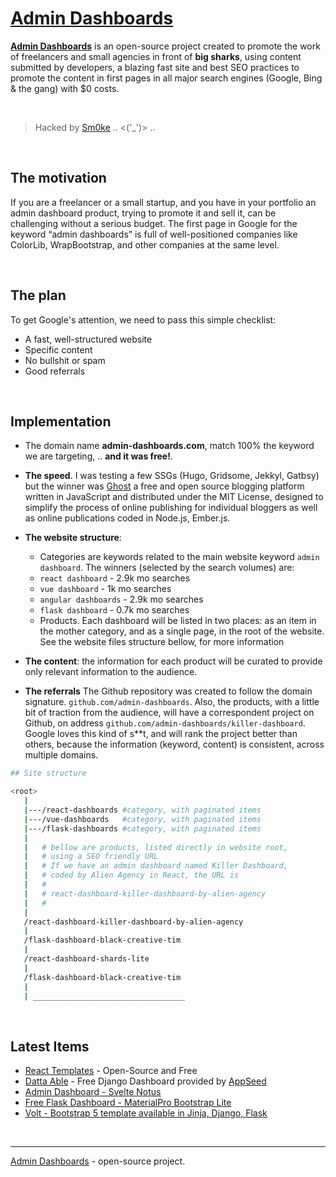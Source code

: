 
# [Admin Dashboards](https://admin-dashboards.com)

**[Admin Dashboards](https://admin-dashboards.com)** is an open-source project created to promote the work of freelancers and small agencies in front of **big sharks**, using content submitted by developers, a blazing fast site and best SEO practices to promote the content in first pages in all major search engines (Google, Bing & the gang) with $0 costs.

<br />

> Hacked by [Sm0ke](https://twitter.com/Sm0keDev) .. <('_')> ..

<br />

## The motivation

If you are a freelancer or a small startup, and you have in your portfolio an admin dashboard product, trying to promote it and sell it, can be challenging without a serious budget. The first page in Google for the keyword “admin dashboards” is full of well-positioned companies like ColorLib, WrapBootstrap, and other companies at the same level.

<br />

## The plan

To get Google's attention, we need to pass this simple checklist:

- A fast, well-structured website
- Specific content
- No bullshit or spam
- Good referrals  

<br />

## Implementation

- The domain name **admin-dashboards.com**, match 100% the keyword we are targeting, .. **and it was free!**.

- **The speed**. I was testing a few SSGs (Hugo, Gridsome, Jekkyl, Gatbsy) but the winner was [Ghost](https://ghost.org/) a free and open source blogging platform written in JavaScript and distributed under the MIT License, designed to simplify the process of online publishing for individual bloggers as well as online publications coded in Node.js, Ember.js.

- **The website structure**:

  - Categories are keywords related to the main website keyword `admin dashboard`. The winners (selected by the search volumes) are:
  - `react dashboard` - 2.9k mo searches
  - `vue dashboard` - 1k mo searches
  - `angular dashboards` - 2.9k mo searches
  - `flask dashboard` - 0.7k mo searches
  - Products. Each dashboard will be listed in two places: as an item in the mother category, and as a single page, in the root of the website. See the website files structure bellow, for more information

- **The content**: the information for each product will be curated to provide only relevant information to the audience. 

- **The referrals** The Github repository was created to follow the domain signature. `github.com/admin-dashboards`. Also, the products, with a little bit of traction from the audience, will have a correspondent project on Github, on address `github.com/admin-dashboards/killer-dashboard`. Google loves this kind of s**t, and will rank the project better than others, because the information (keyword, content) is consistent, across multiple domains.

```bash
## Site structure

<root>
   |
   |---/react-dashboards #category, with paginated items
   |---/vue-dashboards   #category, with paginated items
   |---/flask-dashboards #category, with paginated items
   |
   |   # bellow are products, listed directly in website root,
   |   # using a SEO friendly URL
   |   # If we have an admin dashboard named Killer Dashboard,
   |   # coded by Alien Agency in React, the URL is
   |   #
   |   # react-dashboard-killer-dashboard-by-alien-agency  
   |   #
   |
   /react-dashboard-killer-dashboard-by-alien-agency
   |
   /flask-dashboard-black-creative-tim
   |
   /react-dashboard-shards-lite
   |
   /flask-dashboard-black-creative-tim
   |
   | __________________________________
```

<br />

## Latest Items

- [React Templates](https://admin-dashboards.com/react-templates-open-source-and-free-2xv/) - Open-Source and Free
- [Datta Able](https://admin-dashboards.com/datta-able-django-admin-dashboard/) - Free Django Dashboard provided by [AppSeed](https://appseed.us/)
- [Admin Dashboard - Svelte Notus](https://admin-dashboards.com/admin-dashboard-svelte-notus-free/)
- [Free Flask Dashboard - MaterialPro Bootstrap Lite](https://admin-dashboards.com/free-flask-dashboard-material-lite-wpx/)
- [Volt - Bootstrap 5 template available in Jinja, Django, Flask](https://admin-dashboards.com/volt-bootstrap-5-template-flask-jinja-django/)

<br />

---
[Admin Dashboards](https://admin-dashboards.com) - open-source project.
